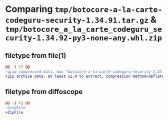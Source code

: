 # Comparing `tmp/botocore-a-la-carte-codeguru-security-1.34.91.tar.gz` & `tmp/botocore_a_la_carte_codeguru_security-1.34.92-py3-none-any.whl.zip`

## filetype from file(1)

```diff
@@ -1 +1 @@
-gzip compressed data, was "botocore-a-la-carte-codeguru-security-1.34.91.tar", last modified: Thu Apr 25 01:03:23 2024, max compression
+Zip archive data, at least v2.0 to extract, compression method=deflate
```

## filetype from diffoscope

```diff
@@ -1 +1 @@
-GzipFile
+ZipFile
```

